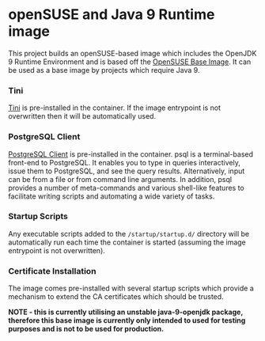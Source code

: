 # openSUSE and Java 9 Runtime image

This project builds an openSUSE-based image which includes the OpenJDK 9 Runtime Environment and is based off the [OpenSUSE Base Image](https://github.com/CAFapi/opensuse-base-image). It can be used as a base image by projects which require Java 9.

### Tini
[Tini](https://github.com/krallin/tini) is pre-installed in the container.  If the image entrypoint is not overwritten then it will be automatically used.

### PostgreSQL Client
[PostgreSQL Client](https://www.postgresql.org/docs/current/static/app-psql.html) is pre-installed in the container. psql is a terminal-based front-end to PostgreSQL. It enables you to type in queries interactively, issue them to PostgreSQL, and see the query results. Alternatively, input can be from a file or from command line arguments. In addition, psql provides a number of meta-commands and various shell-like features to facilitate writing scripts and automating a wide variety of tasks.

### Startup Scripts
Any executable scripts added to the `/startup/startup.d/` directory will be automatically run each time the container is started (assuming the image entrypoint is not overwritten).

### Certificate Installation
The image comes pre-installed with several startup scripts which provide a mechanism to extend the CA certificates which should be trusted.

**NOTE - this is currently utilising an unstable java-9-openjdk package, therefore this base image is currently only intended to used for testing purposes and is not to be used for production.**
